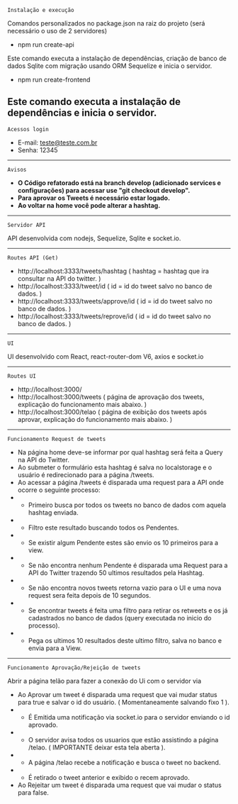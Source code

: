     Instalação e execução

Comandos personalizados no package.json na raiz do projeto (será necessário o uso de 2 servidores)
- npm run create-api

Este comando executa a instalação de dependências, criação de banco de dados Sqlite com migração usando ORM Sequelize e inicia o servidor.

- npm run create-frontend

Este comando executa a instalação de dependências e inicia o servidor.
------------------

    Acessos login

* E-mail: teste@teste.com.br
* Senha: 12345

------------------

    Avisos

* <b>O Código refatorado está na branch develop (adicionado services e configurações) para acessar use "git checkout develop".</b>
* <b>Para aprovar os Tweets é necessário estar logado.</b>
* <b>Ao voltar na home você pode alterar a hashtag.</b>

------------------

    Servidor API

API desenvolvida com nodejs, Sequelize, Sqlite e socket.io.

------------------

    Routes API (Get)

* http://localhost:3333/tweets/hashtag ( hashtag = hashtag que ira consultar na API do twitter. )
* http://localhost:3333/tweet/id ( id = id do tweet salvo no banco de dados. )
* http://localhost:3333/tweets/approve/id ( id = id do tweet salvo no banco de dados. )
* http://localhost:3333/tweets/reprove/id  ( id = id do tweet salvo no banco de dados. )

------------------

    UI

UI desenvolvido com React, react-router-dom V6, axios e socket.io

------------------

    Routes UI

* http://localhost:3000/
* http://localhost:3000/tweets ( página de aprovação dos tweets, explicação do funcionamento mais abaixo. )
* http://localhost:3000/telao ( página de exibição dos tweets após aprovar, explicação do funcionamento mais abaixo. )


------------------

    Funcionamento Request de tweets

* Na página home deve-se informar por qual hashtag será feita a Query na API do Twitter.
* Ao submeter o formulário esta hashtag é salva no localstorage e o usuário é redirecionado para a página /tweets.
* Ao acessar a página /tweets é disparada uma request para a API onde ocorre o seguinte processo:
* * Primeiro busca por todos os tweets no banco de dados com aquela hashtag enviada.
* * Filtro este resultado buscando todos os Pendentes.
* * Se existir algum Pendente estes são envio os 10 primeiros para a view.
* * Se não encontra nenhum Pendente é disparada uma Request para a API do Twitter trazendo 50 ultimos resultados pela Hashtag.
* * Se não encontra novos tweets retorna vazio para o UI e uma nova request sera feita depois de 10 segundos.
* * Se encontrar tweets é feita uma filtro para retirar os retweets e os já cadastrados no banco de dados (query executada no inicio do processo).
* * Pega os ultimos 10 resultados deste ultimo filtro, salva no banco e envia para a View.

------------------

    Funcionamento Aprovação/Rejeição de tweets

Abrir a página telão para fazer a conexão do Ui com o servidor via

* Ao Aprovar um tweet é disparada uma request que vai mudar status para true e salvar o id do usuário. ( Momentaneamente salvando fixo 1 ).
* * É Emitida uma notificação via socket.io para o servidor enviando o id aprovado.
* * O servidor avisa todos os usuarios que estão assistindo a página /telao. ( IMPORTANTE deixar esta tela aberta ).
* * A página /telao recebe a notificação e busca o tweet no backend.
* * É retirado o tweet anterior e exibido o recem aprovado.
* Ao Rejeitar um tweet é disparada uma request que vai mudar o status para false.